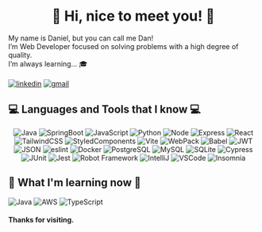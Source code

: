 <div align="center">

# 👋 Hi, nice to meet you! 👋

<div align="left">

My name is Daniel, but you can call me Dan!
\
I’m Web Developer focused on solving problems with a high degree of quality.
\
I’m always learning... 🎓
\
\
[![linkedin](https://img.shields.io/badge/linkedin-0A66C2?style=for-the-badge&logo=linkedin&logoColor=white)](https://www.linkedin.com/in/danielmjusto/)
[![gmail](https://img.shields.io/badge/Gmail-D14836?style=for-the-badge&logo=gmail&logoColor=white)](mailto:justodaniel29@gmail.com)


## 💻 Languages and Tools that I know 💻
</div>

![Java](https://img.shields.io/badge/java-%23ED8B00.svg?style=for-the-badge&logo=openjdk&logoColor=white)
![SpringBoot](https://img.shields.io/badge/Spring_Boot-F2F4F9?style=for-the-badge&logo=spring-boot)
![JavaScript](https://img.shields.io/badge/JavaScript-323330?style=for-the-badge&logo=javascript&logoColor=F7DF1E)
![Python](https://img.shields.io/badge/Python-FFD43B?style=for-the-badge&logo=python&logoColor=blue)
![Node](https://img.shields.io/badge/Node.js-339933?style=for-the-badge&logo=nodedotjs&logoColor=white)
![Express](https://img.shields.io/badge/Express.js-000000?style=for-the-badge&logo=express&logoColor=white)
![React](https://img.shields.io/badge/React-20232A?style=for-the-badge&logo=react&logoColor=61DAFB)
![TailwindCSS](https://img.shields.io/badge/Tailwind_CSS-38B2AC?style=for-the-badge&logo=tailwind-css&logoColor=white)
![StyledComponents](https://img.shields.io/badge/styled--components-DB7093?style=for-the-badge&logo=styled-components&logoColor=white)
![Vite](https://img.shields.io/badge/Vite-B73BFE?style=for-the-badge&logo=vite&logoColor=FFD62E)
![WebPack](https://img.shields.io/badge/Webpack-8DD6F9?style=for-the-badge&logo=Webpack&logoColor=white)
![Babel](https://img.shields.io/badge/Babel-F9DC3E?style=for-the-badge&logo=babel&logoColor=white)
![JWT](https://img.shields.io/badge/JWT-000000?style=for-the-badge&logo=JSON%20web%20tokens&logoColor=white)
![JSON](https://img.shields.io/badge/json-5E5C5C?style=for-the-badge&logo=json&logoColor=white)
![eslint](https://img.shields.io/badge/eslint-3A33D1?style=for-the-badge&logo=eslint&logoColor=white)
![Docker](https://img.shields.io/badge/Docker-2CA5E0?style=for-the-badge&logo=docker&logoColor=white)
![PostgreSQL](https://img.shields.io/badge/PostgreSQL-316192?style=for-the-badge&logo=postgresql&logoColor=white)
![MySQL](https://img.shields.io/badge/MySQL-005C84?style=for-the-badge&logo=mysql&logoColor=white)
![SQLite](https://img.shields.io/badge/SQLite-07405E?style=for-the-badge&logo=sqlite&logoColor=white)
![Cypress](https://img.shields.io/badge/Cypress-17202C?style=for-the-badge&logo=cypress&logoColor=white)
![JUnit](https://img.shields.io/badge/Junit5-25A162?style=for-the-badge&logo=junit5&logoColor=white)
![Jest](https://img.shields.io/badge/Jest-C21325?style=for-the-badge&logo=jest&logoColor=white)
![Robot Framework](https://img.shields.io/badge/Robot%20Framework-000000?style=for-the-badge&logo=robot-framework&logoColor=white)
![IntelliJ](https://img.shields.io/badge/IntelliJ_IDEA-000000.svg?style=for-the-badge&logo=intellij-idea&logoColor=white)
![VSCode](https://img.shields.io/badge/VSCode-0078D4?style=for-the-badge&logo=visual%20studio%20code&logoColor=white)
![Insomnia](https://img.shields.io/badge/Insomnia-5849be?style=for-the-badge&logo=Insomnia&logoColor=white)

<div align="left">

## 🌱 What I'm learning now 🌱

![Java](https://img.shields.io/badge/java-%23ED8B00.svg?style=for-the-badge&logo=openjdk&logoColor=white)
![AWS](https://img.shields.io/badge/Amazon_AWS-FF9900?style=for-the-badge&logo=amazonaws&logoColor=white)
![TypeScript](https://img.shields.io/badge/TypeScript-007ACC?style=for-the-badge&logo=typescript&logoColor=white)


#### Thanks for visiting.
</div>
</div>
